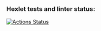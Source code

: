 ### Hexlet tests and linter status:
[![Actions Status](https://github.com/fatfry/python-project-83/actions/workflows/hexlet-check.yml/badge.svg)](https://github.com/fatfry/python-project-83/actions)